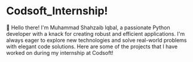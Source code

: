 # Codsoft_Internship!
👋 Hello there! I'm Muhammad Shahzaib Iqbal, a passionate Python developer with a knack for creating robust and efficient applications. I'm always eager to explore new technologies and solve real-world problems with elegant code solutions.
Here are some of the projects that I have worked on during my internship at Codsoft!

